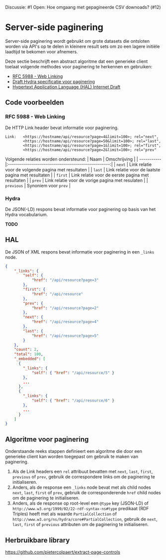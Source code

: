 Discussie: #1
Open: Hoe omgaang met gepagineerde CSV downoads? (#12)

# Server-side paginering

Server-side paginering wordt gebruikt om grote datasets die ontsloten worden via API's op te delen in kleinere result sets om zo een lagere initiële laadtijd te bekomen voor afnemers.

Deze sectie beschrijft een abstract algoritme dat een generieke client toelaat volgende methodes voor paginering te herkennen en gebruiken:

+ [RFC 5988 - Web Linking](https://tools.ietf.org/html/rfc5988)
+ [Draft Hydra specificatie voor paginering](https://github.com/HydraCG/Specifications/blob/master/drafts/use-cases/3.2.pagination.md)
+ [Hypertext Application Language (HAL) Internet Draft](http://stateless.co/hal_specification.html)

## Code voorbeelden

### RFC 5988 - Web Linking

De HTTP Link header bevat informatie voor paginering.

```
Link: 	<https://hostname/api/resource?page=4&limit=100>; rel="next",
  		<https://hostname/api/resource?page=50&limit=100>; rel="last",
  		<https://hostname/api/resource?page=1&limit=100>; rel="first",
  		<https://hostname/api/resource?page=2&limit=100>; rel="prev"
```

Volgende relaties worden ondersteund:
| Naam        | Omschrijving                                        |
| ----------- |:---------------------------------------------------:|
| `next`      | Link relatie voor de volgende pagina met resultaten |
| `last`      | Link relatie voor de laatste pagina met resultaten  |
| `first`     | Link relatie voor de eerste pagina met resultaten   |
| `prev`      | Link relatie voor de vorige pagina met resulaten    |
| `previous`  | Synoniem voor `prev`                                |

### Hydra

De JSON(-LD) respons bevat informatie voor paginering op basis van het Hydra vocabularium.

__TODO__

## HAL

De JSON of XML respons bevat informatie voor paginering in een `_links` node.

```json
{
    "_links": {
        "self": {
            "href": "/api/resource?page=3"
        },
        "first": {
            "href": "/api/resource"
        },
        "prev": {
            "href": "/api/resource?page=2"
        },
        "next": {
            "href": "/api/resource?page=4"
        },
        "last": {
            "href": "/api/resource?page=5"
        }
    },
    "count": 2,
    "total": 100,
    "_embedded": [
      {
		"_links": {
        	"self": { "href": "/api/resource/5" }
        },
        ...
      },
      {
		"_links": {
        	"self": { "href": "/api/resource/6" }
        },
        ...
      }
    ]
}
```

## Algoritme voor paginering

Onderstaande reeks stappen definieert een algoritme die door een generieke client kan worden toegepast om gebruik te maken van paginering.

1. Als de Link headers een `rel` attribuut bevatten met `next`, `last`, `first`, `previous` of `prev`, gebruik de correspondere links om de paginering te initialiseren.
2. Anders, als de response een `_links` node bevat met als child nodes `next`, `last`, `first` of `prev`, gebruik de corresponderende `href` child nodes om de paginering te initialiseren.
3. Anders, als de response op root-level een `@type` key (JSON-LD) of `http://www.w3.org/1999/02/22-rdf-syntax-ns#type` predikaat (RDF Triples) heeft met als waarde `PartialCollection` of `http://www.w3.org/ns/hydra/core#PartialCollection`, gebruik de `next`, `last`, `first` of `previous` attributen om de paginering te initialiseren.

## Herbruikbare library

https://github.com/pietercolpaert/extract-page-controls

